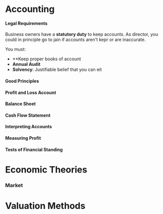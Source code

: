 
# Accounting


#### Legal Requirements

Business owners have a **statutory duty** to keep accounts. As director, you could in principle go to jain if accounts aren't kepr or are inaccurate.

You must:
- **Keep proper books of account
- **Annual Audit**
- **Solvency**: Justifiable belief  that you can eit

#### Good Principles




#### Profit and Loss Account

#### Balance Sheet

#### Cash Flow Statement

#### Interpreting Accounts

#### Measuring Profit

#### Tests of Financial Standing



# Economic Theories

### Market 


# Valuation Methods